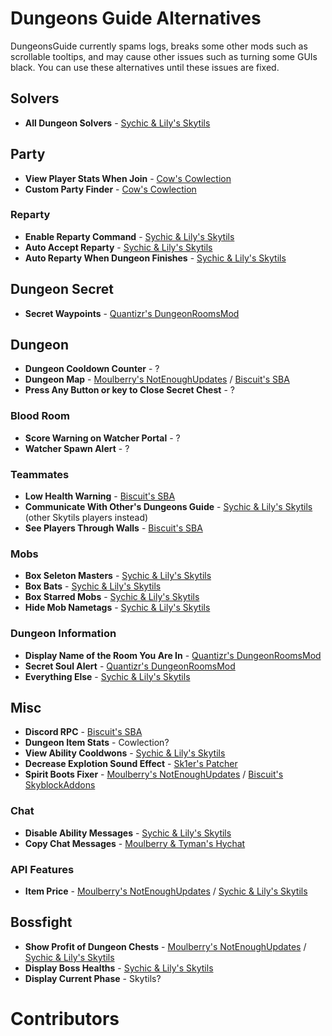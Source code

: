 # Dungeons Guide Alternatives

DungeonsGuide currently spams logs, breaks some other mods such as scrollable tooltips, and may cause other issues such as turning some GUIs black. You can use these alternatives until these issues are fixed.

## Solvers

- **All Dungeon Solvers** - [Sychic & Lily's Skytils](https://github.com/Skytils/SkytilsMod/releases/latest)

## Party

- **View Player Stats When Join** - [Cow's Cowlection](https://github.com/cow-mc/Cowlection/releases/latest)
- **Custom Party Finder** - [Cow's Cowlection](https://github.com/cow-mc/Cowlection/releases/latest)

### Reparty 

- **Enable Reparty Command** - [Sychic & Lily's Skytils](https://github.com/Skytils/SkytilsMod/releases/latest)
- **Auto Accept Reparty** - [Sychic & Lily's Skytils](https://github.com/Skytils/SkytilsMod/releases/latest)
- **Auto Reparty When Dungeon Finishes**  - [Sychic & Lily's Skytils](https://github.com/Skytils/SkytilsMod/releases/latest)

## Dungeon Secret

- **Secret Waypoints** - [Quantizr's DungeonRoomsMod](https://github.com/Quantizr/DungeonRoomsMod/releases/latest)

## Dungeon

- **Dungeon Cooldown Counter** - ?
- **Dungeon Map** - [Moulberry's NotEnoughUpdates](https://discord.gg/moulberry) / [Biscuit's SBA](https://github.com/BiscuitDevelopment/SkyblockAddons/releases/latest)
- **Press Any Button or key to Close Secret Chest** - ?

### Blood Room

- **Score Warning on Watcher Portal** - ?
- **Watcher Spawn Alert** - ?

### Teammates

- **Low Health Warning** - [Biscuit's SBA](https://github.com/BiscuitDevelopment/SkyblockAddons/releases/latest)
- **Communicate With Other's Dungeons Guide** - [Sychic & Lily's Skytils](https://github.com/Skytils/SkytilsMod/releases/latest) (other Skytils players instead)
- **See Players Through Walls** - [Biscuit's SBA](https://github.com/BiscuitDevelopment/SkyblockAddons/releases/latest)

### Mobs

- **Box Seleton Masters** - [Sychic & Lily's Skytils](https://github.com/Skytils/SkytilsMod/releases/latest)
- **Box Bats** - [Sychic & Lily's Skytils](https://github.com/Skytils/SkytilsMod/releases/latest)
- **Box Starred Mobs** - [Sychic & Lily's Skytils](https://github.com/Skytils/SkytilsMod/releases/latest)
- **Hide Mob Nametags** - [Sychic & Lily's Skytils](https://github.com/Skytils/SkytilsMod/releases/latest)

### Dungeon Information

- **Display Name of the Room You Are In** - [Quantizr's DungeonRoomsMod](https://github.com/Quantizr/DungeonRoomsMod/releases/latest)
- **Secret Soul Alert** - [Quantizr's DungeonRoomsMod](https://github.com/Quantizr/DungeonRoomsMod/releases/latest)
- **Everything Else** - [Sychic & Lily's Skytils](https://github.com/Skytils/SkytilsMod/releases/latest)

## Misc

- **Discord RPC** - [Biscuit's SBA](https://github.com/BiscuitDevelopment/SkyblockAddons/releases/latest)
- **Dungeon Item Stats** - Cowlection?
- **View Ability Cooldwons** - [Sychic & Lily's Skytils](https://github.com/Skytils/SkytilsMod/releases/latest)
- **Decrease Explotion Sound Effect** - [Sk1er's Patcher](https://sk1er.club/mods/patcher)
- **Spirit Boots Fixer** - [Moulberry's NotEnoughUpdates](https://discord.gg/moulberry) / [Biscuit's SkyblockAddons](https://github.com/BiscuitDevelopment/SkyblockAddons/releases/latest)

### Chat

- **Disable Ability Messages** - [Sychic & Lily's Skytils](https://github.com/Skytils/SkytilsMod/releases/latest)
- **Copy Chat Messages** - [Moulberry & Tyman's Hychat](https://github.com/TymanWasTaken/Hychat)

### API Features

- **Item Price** - [Moulberry's NotEnoughUpdates](https://discord.gg/moulberry) / [Sychic & Lily's Skytils](https://github.com/Skytils/SkytilsMod/releases/latest)

## Bossfight

- **Show Profit of Dungeon Chests** - [Moulberry's NotEnoughUpdates](https://discord.gg/moulberry) / [Sychic & Lily's Skytils](https://github.com/Skytils/SkytilsMod/releases/latest)
- **Display Boss Healths** - [Sychic & Lily's Skytils](https://github.com/Skytils/SkytilsMod/releases/latest)
- **Display Current Phase** - Skytils?

# Contributors
